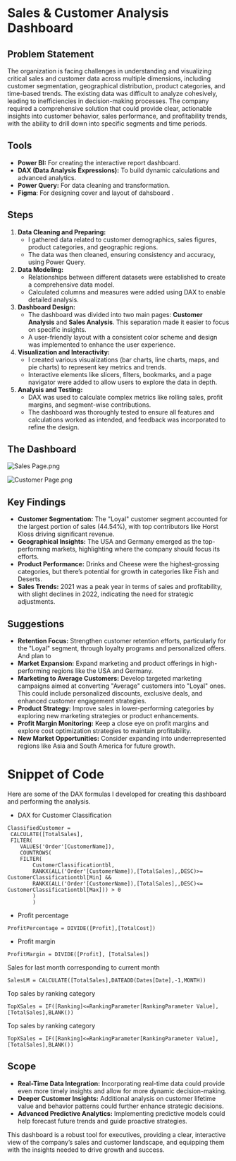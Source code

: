 # Sales & Customer Analysis Dashboard


## Problem Statement

The organization is facing challenges in understanding and visualizing critical sales and customer data across multiple dimensions, including customer segmentation, geographical distribution, product categories, and time-based trends. The existing data was difficult to analyze cohesively, leading to inefficiencies in decision-making processes. The company required a comprehensive solution that could provide clear, actionable insights into customer behavior, sales performance, and profitability trends, with the ability to drill down into specific segments and time periods.

## **Tools**

- **Power BI:** For creating the interactive report dashboard.
- **DAX (Data Analysis Expressions):** To build dynamic calculations and advanced analytics.
- **Power Query:** For data cleaning and transformation.
- **Figma**: For designing cover and layout of dahsboard .

## **Steps**

1. **Data Cleaning and Preparing:**
    - I gathered data related to customer demographics, sales figures, product categories, and geographic regions.
    - The data was then cleaned, ensuring consistency and accuracy, using Power Query.
2. **Data Modeling:**
    - Relationships between different datasets were established to create a comprehensive data model.
    - Calculated columns and measures were added using DAX to enable detailed analysis.
3. **Dashboard Design:**
    - The dashboard was divided into two main pages: **Customer Analysis** and **Sales Analysis**. This separation made it easier to focus on specific insights.
    - A user-friendly layout with a consistent color scheme and design was implemented to enhance the user experience.
4. **Visualization and Interactivity:**
    - I created various visualizations (bar charts, line charts, maps, and pie charts) to represent key metrics and trends.
    - Interactive elements like slicers, filters, bookmarks, and a page navigator were added to allow users to explore the data in depth.
5. **Analysis and Testing:**
    - DAX was used to calculate complex metrics like rolling sales, profit margins, and segment-wise contributions.
    - The dashboard was thoroughly tested to ensure all features and calculations worked as intended, and feedback was incorporated to refine the design.

## The Dashboard

![Sales Page.png](https://prod-files-secure.s3.us-west-2.amazonaws.com/d774bcbe-f015-4aa5-b102-7b4ccde4ab34/4131783f-084e-4a7f-9727-345a8485ddee/Sales_Page.png)

![Customer Page.png](https://prod-files-secure.s3.us-west-2.amazonaws.com/d774bcbe-f015-4aa5-b102-7b4ccde4ab34/5bab5114-efec-4b4b-9e33-8beca8fdc318/Customer_Page.png)

## **Key Findings**

- **Customer Segmentation:** The "Loyal" customer segment accounted for the largest portion of sales (44.54%), with top contributors like Horst Kloss driving significant revenue.
- **Geographical Insights:** The USA and Germany emerged as the top-performing markets, highlighting where the company should focus its efforts.
- **Product Performance:** Drinks and Cheese were the highest-grossing categories, but there’s potential for growth in categories like Fish and Deserts.
- **Sales Trends:** 2021 was a peak year in terms of sales and profitability, with slight declines in 2022, indicating the need for strategic adjustments.

## **Suggestions**

- **Retention Focus:** Strengthen customer retention efforts, particularly for the "Loyal" segment, through loyalty programs and personalized offers. And plan to
- **Market Expansion:** Expand marketing and product offerings in high-performing regions like the USA and Germany.
- **Marketing to Average Customers:** Develop targeted marketing campaigns aimed at converting "Average" customers into "Loyal" ones. This could include personalized discounts, exclusive deals, and enhanced customer engagement strategies.
- **Product Strategy:** Improve sales in lower-performing categories by exploring new marketing strategies or product enhancements.
- **Profit Margin Monitoring:** Keep a close eye on profit margins and explore cost optimization strategies to maintain profitability.
- **New Market Opportunities:** Consider expanding into underrepresented regions like Asia and South America for future growth.

# Snippet of Code

Here are some of the DAX formulas I developed for creating this dashboard and performing the analysis.

- DAX for Customer Classification

```DAX
ClassifiedCustomer = 
 CALCULATE([TotalSales],
 FILTER(
    VALUES('Order'[CustomerName]),
    COUNTROWS(
    FILTER(
        CustomerClassificationtbl,
        RANKX(ALL('Order'[CustomerName]),[TotalSales],,DESC)>= CustomerClassificationtbl[Min] && 
        RANKX(ALL('Order'[CustomerName]),[TotalSales],,DESC)<= CustomerClassificationtbl[Max])) > 0
        )
        )
```

- Profit percentage

```DAX
ProfitPercentage = DIVIDE([Profit],[TotalCost])
```

- Profit margin

```DAX
ProfitMargin = DIVIDE([Profit], [TotalSales])
```

Sales for last month corresponding to current month

```DAX
SalesLM = CALCULATE([TotalSales],DATEADD(Dates[Date],-1,MONTH))
```

Top sales by ranking category

```DAX
TopXSales = IF([Ranking]<=RankingParameter[RankingParameter Value],[TotalSales],BLANK())
```

Top sales by ranking category

```DAX
TopXSales = IF([Ranking]<=RankingParameter[RankingParameter Value],[TotalSales],BLANK())
```

## **Scope**

- **Real-Time Data Integration:** Incorporating real-time data could provide even more timely insights and allow for more dynamic decision-making.
- **Deeper Customer Insights:** Additional analysis on customer lifetime value and behavior patterns could further enhance strategic decisions.
- **Advanced Predictive Analytics:** Implementing predictive models could help forecast future trends and guide proactive strategies.

This dashboard is a robust tool for executives, providing a clear, interactive view of the company’s sales and customer landscape, and equipping them with the insights needed to drive growth and success.
